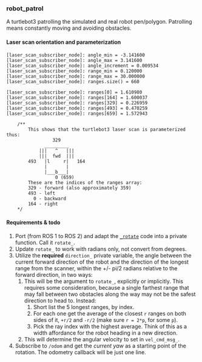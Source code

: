 ### robot_patrol

A turtlebot3 patrolling the simulated and real robot pen/polygon. Patrolling means constantly moving and avoiding obstacles.

#### Laser scan orientation and parameterization

```
[laser_scan_subscriber_node]: angle_min = -3.141600
[laser_scan_subscriber_node]: angle_max = 3.141600
[laser_scan_subscriber_node]: angle_increment = 0.009534
[laser_scan_subscriber_node]: range_min = 0.120000
[laser_scan_subscriber_node]: range_max = 30.000000
[laser_scan_subscriber_node]: ranges.size() = 660

[laser_scan_subscriber_node]: ranges[0] = 1.610980
[laser_scan_subscriber_node]: ranges[164] = 1.600037
[laser_scan_subscriber_node]: ranges[329] = 0.226959
[laser_scan_subscriber_node]: ranges[493] = 0.470259
[laser_scan_subscriber_node]: ranges[659] = 1.572943
```

```
    /**
        This shows that the turtlebot3 laser scan is parameterized thus:
                 329
              _________
            |||   ^   |||
            |||  fwd  |||
        493   |l     r|   164
              |       |
              |___b___|
                  0 (659)
        These are the indices of the ranges array:
        329 - forward (also approximately 359)
        493 - left
          0 - backward
        164 - right
    */
```

#### Requirements & todo

1. Port (from ROS 1 to ROS 2) and adapt the [`_rotate`](https://github.com/ivogeorg/my_rb1_robot/blob/ece261459d47d661b5d7ccb5789d8b71e6de308c/my_rb1_ros/src/rotate_service.cpp#L96) code into a private function. Call it `rotate_`.  
2. Update `rotate_` to work with radians only, not convert from degrees.  
3. Utilize the **required** `direction_` private variable, the angle between the current forward direction of the robot and the direction of the longest range from the scanner, within the +/- pi/2 radians relative to the forward direction, in two ways:
   1. This will be the argument to `rotate_`, explicitly or implicitly. This requires some consideration, because a single farthest range that may fall between two obstacles along the way may not be the safest direction to head to. Instead:
      1. Short list the 5 longest ranges, by index.
      2. For each one get the average of the closest `r` ranges on both sides of it, `+r/2` and `-r/2` (make sure `r = 2*p`, for some `p`).
      3. Pick the ray index with the highest average. Think of this as a width affordance for the robot heading in a new direction.
   3. This will determine the angular velocity to set in `vel_cmd_msg_`.    
5. Subscribe to `/odom` and get the _current yaw_ as a starting point of the rotation. The odometry callback will be just one line.  
